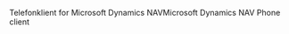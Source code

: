 <span data-ttu-id="dcdd3-101">Telefonklient for Microsoft Dynamics NAV</span><span class="sxs-lookup"><span data-stu-id="dcdd3-101">Microsoft Dynamics NAV Phone client</span></span>